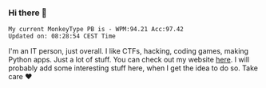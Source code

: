 ### Hi there 👋
<!-- PB START -->
```
My current MonkeyType PB is - WPM:94.21 Acc:97.42
Updated on: 08:28:54 CEST Time
```
<!-- PB END -->
I'm an IT person, just overall. I like CTFs, hacking, coding games, making Python apps. Just a lot of stuff.
You can check out my website [here](https://skill3472.github.io/).
I will probably add some interesting stuff here, when I get the idea to do so. Take care ❤️

